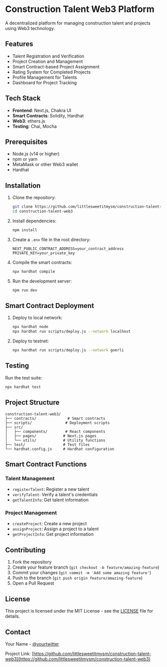 # Construction Talent Web3 Platform

A decentralized platform for managing construction talent and projects using Web3 technology.

## Features

- Talent Registration and Verification
- Project Creation and Management
- Smart Contract-based Project Assignment
- Rating System for Completed Projects
- Profile Management for Talents
- Dashboard for Project Tracking

## Tech Stack

- **Frontend**: Next.js, Chakra UI
- **Smart Contracts**: Solidity, Hardhat
- **Web3**: ethers.js
- **Testing**: Chai, Mocha

## Prerequisites

- Node.js (v14 or higher)
- npm or yarn
- MetaMask or other Web3 wallet
- Hardhat

## Installation

1. Clone the repository:
   ```bash
   git clone https://github.com/littlesweetitmysm/construction-talent-web3.git
   cd construction-talent-web3
   ```

2. Install dependencies:
   ```bash
   npm install
   ```

3. Create a `.env` file in the root directory:
   ```
   NEXT_PUBLIC_CONTRACT_ADDRESS=your_contract_address
   PRIVATE_KEY=your_private_key
   ```

4. Compile the smart contracts:
   ```bash
   npx hardhat compile
   ```

5. Run the development server:
   ```bash
   npm run dev
   ```

## Smart Contract Deployment

1. Deploy to local network:
   ```bash
   npx hardhat node
   npx hardhat run scripts/deploy.js --network localhost
   ```

2. Deploy to testnet:
   ```bash
   npx hardhat run scripts/deploy.js --network goerli
   ```

## Testing

Run the test suite:
```bash
npx hardhat test
```

## Project Structure

```
construction-talent-web3/
├── contracts/              # Smart contracts
├── scripts/               # Deployment scripts
├── src/
│   ├── components/        # React components
│   ├── pages/            # Next.js pages
│   └── utils/            # Utility functions
├── test/                 # Test files
└── hardhat.config.js     # Hardhat configuration
```

## Smart Contract Functions

### Talent Management
- `registerTalent`: Register a new talent
- `verifyTalent`: Verify a talent's credentials
- `getTalentInfo`: Get talent information

### Project Management
- `createProject`: Create a new project
- `assignProject`: Assign a project to a talent
- `getProjectInfo`: Get project information

## Contributing

1. Fork the repository
2. Create your feature branch (`git checkout -b feature/amazing-feature`)
3. Commit your changes (`git commit -m 'Add some amazing feature'`)
4. Push to the branch (`git push origin feature/amazing-feature`)
5. Open a Pull Request

## License

This project is licensed under the MIT License - see the [LICENSE](LICENSE) file for details.

## Contact

Your Name - [@yourtwitter](https://twitter.com/yourtwitter)

Project Link: [https://github.com/littlesweetitmysm/construction-talent-web3](https://github.com/littlesweetitmysm/construction-talent-web3) 